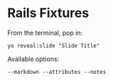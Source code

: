 
# Rails Fixtures

From the terminal, pop in:

  ```yo reveal:slide "Slide Title"```

Available options:

 ```--markdown --attributes --notes```

